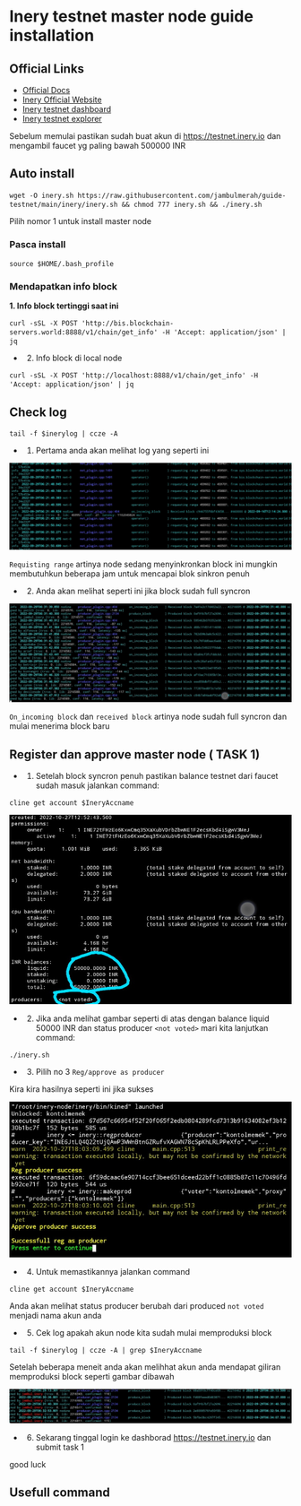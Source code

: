 # Inery testnet master node guide installation

## Official Links
- [Official Docs](https://docs.inery.io/)
- [Inery Official Website](https://inery.io/)
- [Inery testnet dashboard](https://testnet.inery.io/dashboard)
- [Inery testnet explorer](https://explorer.inery.io)

Sebelum memulai pastikan sudah buat akun di https://testnet.inery.io
dan mengambil faucet yg paling bawah 500000 INR

## Auto install
```
wget -O inery.sh https://raw.githubusercontent.com/jambulmerah/guide-testnet/main/inery/inery.sh && chmod 777 inery.sh && ./inery.sh
```
Pilih nomor 1 untuk install master node

### Pasca install
```
source $HOME/.bash_profile
```

### Mendapatkan info block
**1. Info block tertinggi saat ini**
```
curl -sSL -X POST 'http://bis.blockchain-servers.world:8888/v1/chain/get_info' -H 'Accept: application/json' | jq
```
- 2. Info block di local node
```
curl -sSL -X POST 'http://localhost:8888/v1/chain/get_info' -H 'Accept: application/json' | jq
```
## Check log
```
tail -f $inerylog | ccze -A
```
- 1. Pertama anda akan melihat log yang seperti ini

![img](./img/sync_true.jpg)

`Requisting range` artinya node sedang menyinkronkan block ini mungkin membutuhkun beberapa jam untuk mencapai blok sinkron penuh

- 2. Anda akan melihat seperti ini jika block sudah full syncron

![img](./img/sync_false.jpg)

`On_incoming block` dan `received block` artinya node sudah full syncron dan mulai menerima block baru
## Register dan approve master node ( TASK 1)

- 1. Setelah block syncron penuh pastikan balance testnet dari faucet sudah masuk
jalankan command:
```
cline get account $IneryAccname 
```
![img](./img/cek_akun.jpg)

- 2. Jika anda melihat gambar seperti di atas dengan balance liquid 50000 INR dan status producer `<not voted>`
mari kita lanjutkan command:

```
./inery.sh
```
- 3. Pilih no 3 `Reg/approve as producer` 

Kira kira hasilnya seperti ini jika sukses

![img](./img/suc_master.jpg)

- 4. Untuk memastikannya jalankan command

```
cline get account $IneryAccname 
```
Anda akan melihat status producer berubah dari produced `not voted` menjadi nama akun anda

- 5. Cek log apakah akun node kita sudah mulai memproduksi block

```
tail -f $inerylog | ccze -A | grep $IneryAccname
```
Setelah beberapa meneit anda akan melihhat akun anda mendapat giliran memproduksi block seperti gambar dibawah

![img](./img/block_produced.jpg)

- 6. Sekarang tinggal login ke dashborad https://testnet.inery.io dan submit task 1

good luck

## Usefull command
